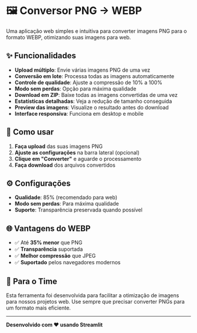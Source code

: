 # 🖼️ Conversor PNG → WEBP

Uma aplicação web simples e intuitiva para converter imagens PNG para o formato WEBP, otimizando suas imagens para web.

## ✨ Funcionalidades

- **Upload múltiplo**: Envie várias imagens PNG de uma vez
- **Conversão em lote**: Processa todas as imagens automaticamente  
- **Controle de qualidade**: Ajuste a compressão de 10% a 100%
- **Modo sem perdas**: Opção para máxima qualidade
- **Download em ZIP**: Baixe todas as imagens convertidas de uma vez
- **Estatísticas detalhadas**: Veja a redução de tamanho conseguida
- **Preview das imagens**: Visualize o resultado antes do download
- **Interface responsiva**: Funciona em desktop e mobile

## 🚀 Como usar

1. **Faça upload** das suas imagens PNG
2. **Ajuste as configurações** na barra lateral (opcional)
3. **Clique em "Converter"** e aguarde o processamento
4. **Faça download** dos arquivos convertidos

## ⚙️ Configurações

- **Qualidade**: 85% (recomendado para web)
- **Modo sem perdas**: Para máxima qualidade
- **Suporte**: Transparência preservada quando possível

## 🌐 Vantagens do WEBP

- ✅ Até **35% menor** que PNG
- ✅ **Transparência** suportada  
- ✅ **Melhor compressão** que JPEG
- ✅ **Suportado** pelos navegadores modernos

## 📱 Para o Time

Esta ferramenta foi desenvolvida para facilitar a otimização de imagens para nossos projetos web. Use sempre que precisar converter PNGs para um formato mais eficiente.

---

**Desenvolvido com ❤️ usando Streamlit**